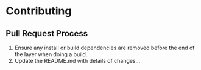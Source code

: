 # Contributing
## Pull Request Process
1. Ensure any install or build dependencies are removed before the end of the layer when doing a build.
2. Update the README.md with details of changes...

